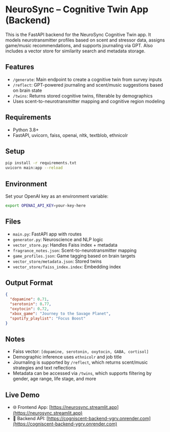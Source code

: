 # NeuroSync – Cognitive Twin App (Backend)

This is the FastAPI backend for the NeuroSync Cognitive Twin app. It models neurotransmitter profiles based on scent and stressor data, assigns game/music recommendations, and supports journaling via GPT. Also includes a vector store for similarity search and metadata storage.

## Features
- `/generate`: Main endpoint to create a cognitive twin from survey inputs
- `/reflect`: GPT-powered journaling and scent/music suggestions based on brain state
- `/twins`: Returns stored cognitive twins, filterable by demographics
- Uses scent-to-neurotransmitter mapping and cognitive region modeling

## Requirements
- Python 3.8+
- FastAPI, uvicorn, faiss, openai, nltk, textblob, ethnicolr

## Setup
```bash
pip install -r requirements.txt
uvicorn main:app --reload
```

## Environment
Set your OpenAI key as an environment variable:
```bash
export OPENAI_API_KEY=your-key-here
```

## Files
- `main.py`: FastAPI app with routes
- `generator.py`: Neuroscience and NLP logic
- `vector_store.py`: Handles Faiss index + metadata
- `fragrance_notes.json`: Scent-to-neurotransmitter mapping
- `game_profiles.json`: Game tagging based on brain targets
- `vector_store/metadata.json`: Stored twins
- `vector_store/faiss_index.index`: Embedding index

## Output Format
```json
{
  "dopamine": 0.71,
  "serotonin": 0.77,
  "oxytocin": 0.72,
  "xbox_game": "Journey to the Savage Planet",
  "spotify_playlist": "Focus Boost"
}
```

## Notes
- Faiss vector: `[dopamine, serotonin, oxytocin, GABA, cortisol]`
- Demographic inference uses `ethnicolr` and job title
- Journaling is supported by `/reflect`, which returns scent/music strategies and text reflections
- Metadata can be accessed via `/twins`, which supports filtering by gender, age range, life stage, and more

## Live Demo
- 🌐 Frontend App: [https://neurosync.streamlit.app](https://neurosync.streamlit.app)
- 🧠 Backend API: [https://cogniscent-backend-ygrv.onrender.com](https://cogniscent-backend-ygrv.onrender.com)
